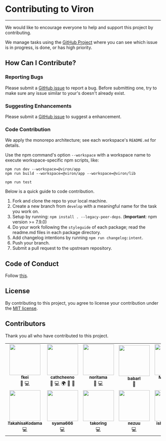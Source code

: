 # Contributing to Viron

---

We would like to encourage everyone to help and support this project by contributing.

We manage tasks using the [GitHub Project](https://github.com/orgs/cam-inc/projects/2) where you can see which issue is in progress, is done, or has high priority.

## How Can I Contribute?

### Reporting Bugs

Please submit a [GitHub issue](https://github.com/cam-inc/viron/issues/new?assignees=&labels=bug&template=bug_report.md&title=) to report a bug. Before submitting one, try to make sure any issue similar to your's doesn't already exist.

### Suggesting Enhancements

Please submit a [GitHub issue](https://github.com/cam-inc/viron/issues/new?assignees=&labels=enhancement&template=feature_request.md&title=) to suggest a enhancement.

### Code Contribution

We apply the monorepo architecture; see each workspace's `README.md` for details.

Use the npm command's option `--workspace` with a workspace name to execute workspace-specific npm scripts, like:

```shell
npm run dev --workspace=@viron/app
npm run build --workspace=@viron/app --workspace=@viron/lib
```

```shell
npm run test
```

Below is a quick guide to code contribution.

1. Fork and clone the repo to your local machine.
2. Create a new branch from `develop` with a meaningful name for the task you work on.
3. Setup by running: `npm install . --legacy-peer-deps`. (**Important**: npm version >= 7.9.0)
4. Do your work following the `styleguide` of each package; read the readme.md files in each package directory.
5. Add changelog intentions by running `npm run changelog:intent`.
6. Push your branch.
7. Submit a pull request to the upstream repository.

## Code of Conduct

Follow [this](./CODE_OF_CONDUCT.md).

## License

By contributing to this project, you agree to license your contribution under the [MIT license](./LICENSE).

## Contributors

Thank you all who have contributed to this project.

<table>
  <tr>
    <td align="center"><a href="https://github.com/fkei"><img src="https://avatars1.githubusercontent.com/u/381941?s=130&v=4" width="100px;" alt=""/><br /><sub><b>fkei</b></sub></a><br />🤔 💻</td>
    <td align="center"><a href="https://github.com/cathcheeno"><img src="https://avatars0.githubusercontent.com/u/10769038?s=130&v=4" width="100px;" alt=""/><br /><sub><b>cathcheeno</b></sub></a><br />🤔 💻 🌍 📖 📝</td>
    <td align="center"><a href="https://github.com/noritama"><img src="https://avatars2.githubusercontent.com/u/2404059?s=130&v=4" width="100px;" alt=""/><br /><sub><b>noritama</b></sub></a><br />🤔 💻</td>
    <td align="center"><a href="https://github.com/babarl"><img src="https://avatars1.githubusercontent.com/u/35751869?s=130&v=4" width="100px;" alt=""/><br /><sub><b>babarl</b></sub></a><br />🎨</td>
    <td align="center"><a href="https://github.com/MuuKojima"><img src="https://avatars2.githubusercontent.com/u/3895795?s= 130&v=4" width="100px;" alt=""/><br /><sub><b>MuuKojima</b></sub></a><br />💻</td>
    <td align="center"><a href="https://github.com/tosaka07"><img src="https://avatars2.githubusercontent.com/u/12236042?s=130&v=4" width="100px;" alt=""/><br /><sub><b>tosaka07</b></sub></a><br />💻</td>
    <td align="center"><a href="https://github.com/Jung0"><img src="https://avatars0.githubusercontent.com/u/11499282?s=130&v=4" width="100px;" alt=""/><br /><sub><b>Jung0</b></sub></a><br />💻</td>
  </tr>
  <tr>
    <td align="center"><a href="https://github.com/TakahisaKodama"><img src="https://avatars1.githubusercontent.com/u/26865061?s=130&v=4" width="100px;" alt=""/><br /><sub><b>TakahisaKodama</b></sub></a><br />💻</td>
    <td align="center"><a href="https://github.com/syama666"><img src="https://avatars.githubusercontent.com/u/444996?v=4" width="100px;" alt=""/><br /><sub><b>syama666</b></sub></a><br />💻</td>
    <td align="center"><a href="https://github.com/takoring"><img src="https://avatars.githubusercontent.com/u/24517668?v=4" width="100px;" alt=""/><br /><sub><b>takoring</b></sub></a><br />💻</td>
    <td align="center"><a href="https://github.com/nezuu"><img src="https://avatars.githubusercontent.com/u/40456919?v=4" width="100px;" alt=""/><br /><sub><b>nezuu</b></sub></a><br />💻</td>
    <td align="center"><a href="https://github.com/ishikawa-pro"><img src="https://avatars.githubusercontent.com/u/12871716?v=4" width="100px;" alt=""/><br /><sub><b>ishikawa-pro</b></sub></a><br />💻</td>
    <td align="center"><a href="https://github.com/niwattitti"><img src="https://avatars.githubusercontent.com/u/4863233?v=4" width="100px;" alt=""/><br /><sub><b>niwattitti</b></sub></a><br />💻</td>
    <td align="center"><a href="https://github.com/ejithon"><img src="https://avatars.githubusercontent.com/u/2027132?v=4" width="100px;" alt=""/><br /><sub><b>ejithon</b></sub></a><br />🤔</td>
  </tr>
</table>
